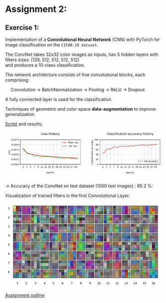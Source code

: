 # Assignment 2: 

## Exercise 1:

Implementation of a **Convolutional Neural Network** (CNN) with PyTorch for image classification on the `CIFAR-10 dataset`.

The ConvNet takes 32x32 color images as inputs, has 5 hidden layers with filters sizes: [128, 512, 512, 512, 512] \
and produces a 10-class classification.

The network architecture consists of five convolutional blocks, each comprising:

&emsp; Convolution → BatchNormalization → Pooling → ReLU → Dropout
  
A fully connected layer is used for the classification.

Techniques of geometric and color space **data-augmentation** to improve generalization.

[Script](https://nbviewer.org/github/LM1997610/AdavancedML/blob/main/Assignment_2/ex3_convnet.py) and results;

![al text](https://github.com/LM1997610/AdavancedML/blob/main/Assignment_2/images/history_plot2.png)

→ Accuracy of the ConvNet on test dataset (1000 test images) : 85.2 %:

Visualization of trained filters in the first Convolutional Layer:

![trained_f](https://github.com/LM1997610/AdavancedML/blob/main/Assignment_2/images/filters.png)


[Assignment outline](https://nbviewer.org/github/LM1997610/AdavancedML/blob/main/Assignment_2/AML_Assignment_2_ConvNets.pdf)
